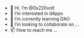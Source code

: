 - 👋 Hi, I’m @0x220volt
- 👀 I’m interested in dApps 
- 🌱 I’m currently learning DAO 
- 💞️ I’m looking to collaborate on ...
- 📫 How to reach me ... 
 
<!---
0x220volt/0x220volt is a ✨ special ✨ repository because its `README.md` (this file) appears on your GitHub profile.
You can click the Preview link to take a look at your changes.
--->
